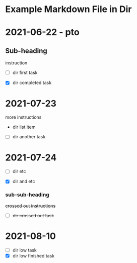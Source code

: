 # Example Markdown File in Dir

# 2021-06-22 - pto

## Sub-heading

instruction

- [ ] dir first task

* [x] dir completed task

# 2021-07-23

more instructions

- dir list item

* [ ] dir another task

# 2021-07-24

- [ ] dir etc

* [x] dir and etc

### sub-sub-heading

~~crossed out instructions~~

- [ ] ~~dir crossed out task~~

# 2021-08-10

- [ ] dir low task
- [x] dir low finished task
